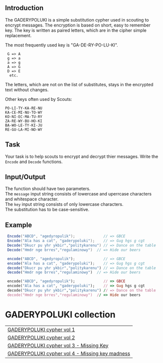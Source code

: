 <h2> Introduction </h2>

The GADERYPOLUKI is a simple substitution cypher used in scouting to encrypt messages. The encryption is based on short, easy to remember key. The key is written as paired letters, which are in the cipher simple replacement.

The most frequently used key is "GA-DE-RY-PO-LU-KI".

```
 G => A
 g => a
 a => g
 A => G
 D => E
  etc.
```

The letters, which are not on the list of substitutes, stays in the encrypted text without changes.

Other keys often used by Scouts:

```
PO-LI-TY-KA-RE-NU
KA-CE-MI-NU-TO-WY
KO-NI-EC-MA-TU-RY
ZA-RE-WY-BU-HO-KI
BA-WO-LE-TY-KI-JU
RE-GU-LA-MI-NO-WY
```

<h2>Task</h2>

Your task is to help scouts to encrypt and decrypt thier messages.
Write the `Encode` and `Decode` functions. 

<h2>Input/Output</h2>

The function should have two parameters. <br/>
The `message` input string consists of lowercase and uperrcase characters and whitespace character.<br/>
The `key` input string consists of only lowercase characters.
<br/>The substitution has to be case-sensitive. 

<h2>Example</h2>

```csharp
 Encode("ABCD", "agedyropulik");             // => GBCE 
 Encode("Ala has a cat", "gaderypoluki");    // => Gug hgs g cgt 
 Decode("Dkucr pu yhr ykbir","politykarenu") // => Dance on the table
 Decode("Hmdr nge brres","regulaminowy")  // => Hide our beers
 ```
```javascript
 encode("ABCD", "agedyropulik");             // => GBCE 
 encode("Ala has a cat", "gaderypoluki");    // => Gug hgs g cgt 
 decode("Dkucr pu yhr ykbir","politykarenu") // => Dance on the table
 decode("Hmdr nge brres","regulaminowy")  // => Hide our beers
 ```
```ruby
 encode("ABCD", "agedyropulik");             // => GBCE 
 encode("Ala has a cat", "gaderypoluki");    // => Gug hgs g cgt 
 decode("Dkucr pu yhr ykbir","politykarenu") // => Dance on the table
 decode("Hmdr nge brres","regulaminowy")  // => Hide our beers
 ```
 
 # GADERYPOLUKI collection

<table border="0" cellpadding="0" cellspacing="0">
<tr>
<td ><a href="https://www.codewars.com/kata/592a6ad46d6c5a62b600003f" target="_blank">GADERYPOLUKI cypher vol 1</a></td>
</tr>
<tr>
<td ><a href="https://www.codewars.com/kata/592b7b16281da94068000107" target="_blank">GADERYPOLUKI cypher vol 2</a></td>
</tr>
<tr>
<td ><a href="https://www.codewars.com/kata/592bdf59912f2209710000e9" target="_blank">GADERYPOLUKI cypher vol 3 - Missing Key</a></td>
</tr>
<tr>
<td ><a href="https://www.codewars.com/kata/592ceef6af58a64c7f00003c" target="_blank">GADERYPOLUKI cypher vol 4 - Missing key madness</a></td>
</tr>
</table>